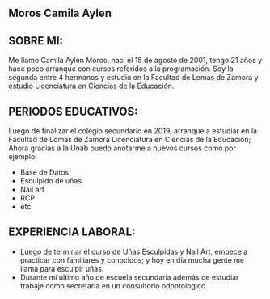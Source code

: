 
Moros Camila Aylen
--

SOBRE MI:
--

Me llamo Camila Aylen Moros, naci el 15 de agosto de 2001, tengo 21 años y hace poco arranque con cursos referidos a la programación.
Soy la segunda entre 4 hermanos y estudio en la Facultad de Lomas de Zamora y estudio Licenciatura en Ciencias de la Educación.

PERIODOS EDUCATIVOS:
--

Luego de finalizar el colegio secundario en 2019, arranque a estudiar en la Facultad de Lomas de Zamora Licenciatura en Ciencias de la Educación;
Ahora gracias a la Unab puedo anotarme a nuevos cursos como por ejemplo:

- Base de Datos
- Esculpido de uñas
- Nail art
- RCP
- etc

EXPERIENCIA LABORAL:
--

- Luego de terminar el curso de Uñas Esculpidas y Nail Art, empece a practicar con familiares y conocidos; y hoy en día mucha gente me llama para esculpir uñas.
- Durante mi ultimo año de escuela secundaria además de estudiar trabaje como secretaria en un consultorio odontologico.
